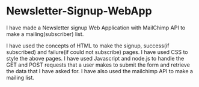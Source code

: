 # Newsletter-Signup-WebApp
I have made a Newsletter signup Web Application with MailChimp API to make a mailing(subscriber) list.

I have used the concepts of HTML to make the signup, success(if subscribed) and failure(if could not subscribe) pages.
I have used CSS to style the above pages.
I have used Javascript and node.js to handle the GET and POST requests that a user makes to submit the form and retrieve the data that I have asked for.
I have also used the mailchimp API to make a mailing list.
